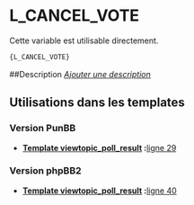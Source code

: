 # L_CANCEL_VOTE


Cette variable est utilisable directement.

```html
{L_CANCEL_VOTE}
```

##Description
[*Ajouter une description*](https://fa-tvars.appspot.com/var/L_CANCEL_VOTE)

## Utilisations dans les templates

### Version PunBB

* __[Template viewtopic_poll_result](../tpl/var/punbb/viewtopic_poll_result.md#readme) :__[ligne 29](../tpl/src/punbb/viewtopic_poll_result.tpl#L29)

### Version phpBB2

* __[Template viewtopic_poll_result](../tpl/var/subsilver/viewtopic_poll_result.md#readme) :__[ligne 40](../tpl/src/subsilver/viewtopic_poll_result.tpl#L40)